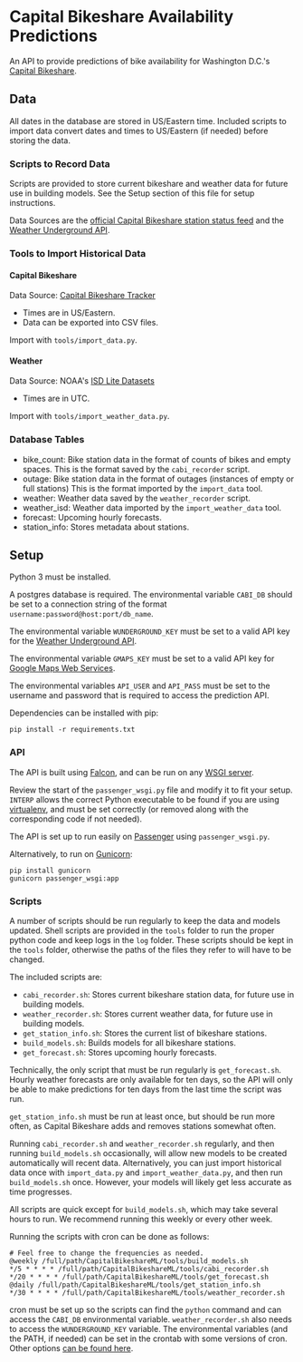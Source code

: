 # Capital Bikeshare Availability Predictions

An API to provide predictions of bike availability for Washington D.C.'s
[Capital Bikeshare](https://www.capitalbikeshare.com/).

## Data

All dates in the database are stored in US/Eastern time. Included scripts to
import data convert dates and times to US/Eastern (if needed) before storing
the data.

### Scripts to Record Data

Scripts are provided to store current bikeshare and weather data for future
use in building models. See the Setup section of this file for setup
instructions.

Data Sources are the [official Capital Bikeshare station status
feed](https://feeds.capitalbikeshare.com/stations/stations.xml) and the
[Weather Underground
API](https://www.wunderground.com/weather/api/d/docs?d=index).

### Tools to Import Historical Data

#### Capital Bikeshare

Data Source: [Capital Bikeshare
Tracker](http://cabitracker.com/outage_history.php)
- Times are in US/Eastern.
- Data can be exported into CSV files.

Import with `tools/import_data.py`.

#### Weather

Data Source: NOAA's
[ISD Lite Datasets](http://www1.ncdc.noaa.gov/pub/data/noaa/isd-lite/)
- Times are in UTC.

Import with `tools/import_weather_data.py`.

### Database Tables

- bike_count: Bike station data in the format of counts of bikes and empty
  spaces. This is the format saved by the `cabi_recorder` script.
- outage: Bike station data in the format of outages (instances of empty or
  full stations) This is the format imported by the `import_data` tool.
- weather: Weather data saved by the `weather_recorder` script.
- weather_isd: Weather data imported by the `import_weather_data` tool.
- forecast: Upcoming hourly forecasts.
- station_info: Stores metadata about stations.

## Setup

Python 3 must be installed.

A postgres database is required. The environmental variable `CABI_DB` should
be set to a connection string of the format
`username:password@host:port/db_name`.

The environmental variable `WUNDERGROUND_KEY` must be set to a valid API key
for the [Weather Underground
API](https://www.wunderground.com/weather/api/d/docs?d=index).

The environmental variable `GMAPS_KEY` must be set to a valid API key for
[Google Maps Web
Services](https://developers.google.com/maps/web-services/overview).

The environmental variables `API_USER` and `API_PASS` must be set to the
username and password that is required to access the prediction API.

Dependencies can be installed with pip:

```
pip install -r requirements.txt
```

### API

The API is built using [Falcon](https://falconframework.org/), and can be
run on any [WSGI server](https://www.python.org/dev/peps/pep-3333/).

Review the start of the `passenger_wsgi.py` file and modify it to fit your
setup. `INTERP` allows the correct Python executable to be found if you are
using [virtualenv](https://virtualenv.pypa.io/en/stable/), and must be set
correctly (or removed along with the corresponding code if not needed).

The API is set up to run easily on
[Passenger](https://www.phusionpassenger.com/) using `passenger_wsgi.py`.

Alternatively, to run on [Gunicorn](http://gunicorn.org/):

```
pip install gunicorn
gunicorn passenger_wsgi:app
```

### Scripts

A number of scripts should be run regularly to keep the data and models
updated. Shell scripts are provided in the `tools` folder to run the proper
python code and keep logs in the `log` folder. These scripts should be kept
in the `tools` folder, otherwise the paths of the files they refer to will
have to be changed.

The included scripts are:

- `cabi_recorder.sh`: Stores current bikeshare station data, for future use
in building models.
- `weather_recorder.sh`: Stores current weather data, for future use in
building models.
- `get_station_info.sh`: Stores the current list of bikeshare stations.
- `build_models.sh`: Builds models for all bikeshare stations.
- `get_forecast.sh`: Stores upcoming hourly forecasts.

Technically, the only script that must be run regularly is `get_forecast.sh`.
Hourly weather forecasts are only available for ten days, so the API will only
be able to make predictions for ten days from the last time the script was
run.

`get_station_info.sh` must be run at least once, but should be run more often,
as Capital Bikeshare adds and removes stations somewhat often.

Running `cabi_recorder.sh` and `weather_recorder.sh` regularly, and then
running `build_models.sh` occasionally, will allow new models to be created
automatically will recent data. Alternatively, you can just import historical
data once with `import_data.py` and `import_weather_data.py`, and then run
`build_models.sh` once. However, your models will likely get less accurate
as time progresses.

All scripts are quick except for `build_models.sh`, which may take several
hours to run. We recommend running this weekly or every other week.

Running the scripts with cron can be done as follows:
```
# Feel free to change the frequencies as needed.
@weekly /full/path/CapitalBikeshareML/tools/build_models.sh
*/5 * * * * /full/path/CapitalBikeshareML/tools/cabi_recorder.sh
*/20 * * * * /full/path/CapitalBikeshareML/tools/get_forecast.sh
@daily /full/path/CapitalBikeshareML/tools/get_station_info.sh
*/30 * * * * /full/path/CapitalBikeshareML/tools/weather_recorder.sh
```

cron must be set up so the scripts can find the `python` command and can
access the `CABI_DB` environmental variable. `weather_recorder.sh` also needs
to access the `WUNDERGROUND_KEY` variable. The environmental variables (and the
PATH, if needed) can be set in the crontab with some versions of cron. Other
options [can be found
here](http://stackoverflow.com/questions/2229825/where-can-i-set-environment-variables-that-crontab-will-use).

